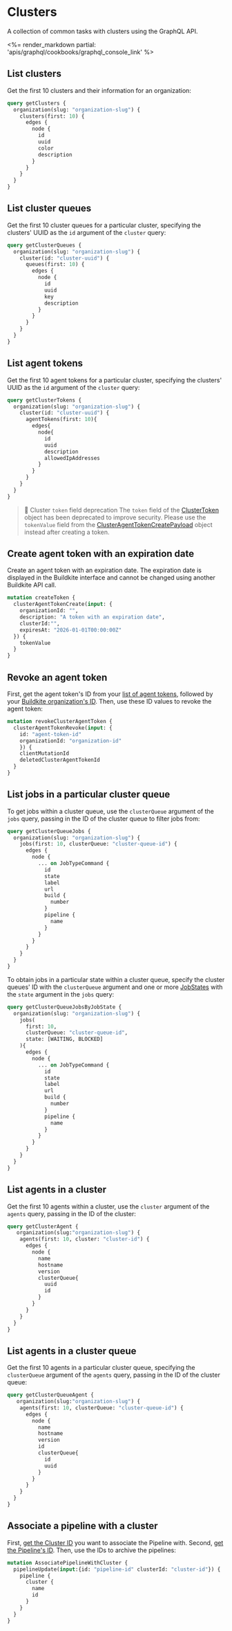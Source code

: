 # Clusters

A collection of common tasks with clusters using the GraphQL API.

<%= render_markdown partial: 'apis/graphql/cookbooks/graphql_console_link' %>

## List clusters

Get the first 10 clusters and their information for an organization:

```graphql
query getClusters {
  organization(slug: "organization-slug") {
    clusters(first: 10) {
      edges {
        node {
          id
          uuid
          color
          description
        }
      }
    }
  }
}
```

## List cluster queues

Get the first 10 cluster queues for a particular cluster, specifying the clusters' UUID as the `id` argument of the `cluster` query:

```graphql
query getClusterQueues {
  organization(slug: "organization-slug") {
    cluster(id: "cluster-uuid") {
      queues(first: 10) {
        edges {
          node {
            id
            uuid
            key
            description
          }
        }
      }
    }
  }
}
```

## List agent tokens

Get the first 10 agent tokens for a particular cluster, specifying the clusters' UUID as the `id` argument of the `cluster` query:

```graphql
query getClusterTokens {
  organization(slug: "organization-slug") {
    cluster(id: "cluster-uuid") {
      agentTokens(first: 10){
        edges{
          node{
            id
            uuid
            description
            allowedIpAddresses
          }
        }
      }
    }
  }
}
```

>🚧 Cluster `token` field deprecation
> The `token` field of the [ClusterToken](/docs/apis/graphql/schemas/object/clustertoken) object has been deprecated to improve security. Please use the `tokenValue` field from the [ClusterAgentTokenCreatePayload](/docs/apis/graphql/schemas/object/clusteragenttokencreatepayload) object instead after creating a token.

## Create agent token with an expiration date

Create an agent token with an expiration date. The expiration date is displayed in the Buildkite interface and cannot be changed using another Buildkite API call.

```graphql
mutation createToken {
  clusterAgentTokenCreate(input: {
    organizationId: "",
    description: "A token with an expiration date",
    clusterId:"",
    expiresAt: "2026-01-01T00:00:00Z"
  }) {
    tokenValue
  }
}
```

## Revoke an agent token

First, get the agent token's ID from your [list of agent tokens](#list-agent-tokens), followed by your [Buildkite organization's ID](/docs/apis/graphql/cookbooks/organizations#get-organization-id).
Then, use these ID values to revoke the agent token:

```graphql
mutation revokeClusterAgentToken {
  clusterAgentTokenRevoke(input: {
    id: "agent-token-id"
    organizationId: "organization-id"
    }) {
    clientMutationId
    deletedClusterAgentTokenId
  }
}
```

## List jobs in a particular cluster queue

To get jobs within a cluster queue, use the `clusterQueue` argument of the `jobs` query, passing in the ID of the cluster queue to filter jobs from:

```graphql
query getClusterQueueJobs {
  organization(slug: "organization-slug") {
    jobs(first: 10, clusterQueue: "cluster-queue-id") {
      edges {
        node {
          ... on JobTypeCommand {
            id
            state
            label
            url
            build {
              number
            }
            pipeline {
              name
            }
          }
        }
      }
    }
  }
}
```

To obtain jobs in a particular state within a cluster queue, specify the cluster queues' ID with the `clusterQueue` argument and one or more [JobStates](/docs/apis/graphql/schemas/enum/jobstates) with the `state` argument in the `jobs` query:

```graphql
query getClusterQueueJobsByJobState {
  organization(slug: "organization-slug") {
    jobs(
      first: 10,
      clusterQueue: "cluster-queue-id",
      state: [WAITING, BLOCKED]
    ){
      edges {
        node {
          ... on JobTypeCommand {
            id
            state
            label
            url
            build {
              number
            }
            pipeline {
              name
            }
          }
        }
      }
    }
  }
}
```


## List agents in a cluster

Get the first 10 agents within a cluster, use the `cluster` argument of the `agents` query, passing in the ID of the cluster:

```graphql
query getClusterAgent {
   organization(slug:"organization-slug") {
    agents(first: 10, cluster: "cluster-id") {
      edges {
        node {
          name
          hostname
          version
          clusterQueue{
            uuid
            id
          }
        }
      }
    }
  }
}
```

## List agents in a cluster queue

Get the first 10 agents in a particular cluster queue, specifying the `clusterQueue` argument of the `agents` query, passing in the ID of the cluster queue:

```graphql
query getClusterQueueAgent {
   organization(slug:"organization-slug") {
    agents(first: 10, clusterQueue: "cluster-queue-id") {
      edges {
        node {
          name
          hostname
          version
          id
          clusterQueue{
            id
            uuid
          }
        }
      }
    }
  }
}
```

## Associate a pipeline with a cluster

First, [get the Cluster ID](#list-clusters) you want to associate the Pipeline with.
Second, [get the Pipeline's ID](/docs/apis/graphql/cookbooks/pipelines#get-a-pipelines-id).
Then, use the IDs to archive the pipelines:

```graphql
mutation AssociatePipelineWithCluster {
  pipelineUpdate(input:{id: "pipeline-id" clusterId: "cluster-id"}) {
    pipeline {
      cluster {
        name
        id
      }
    }
  }
}
```


